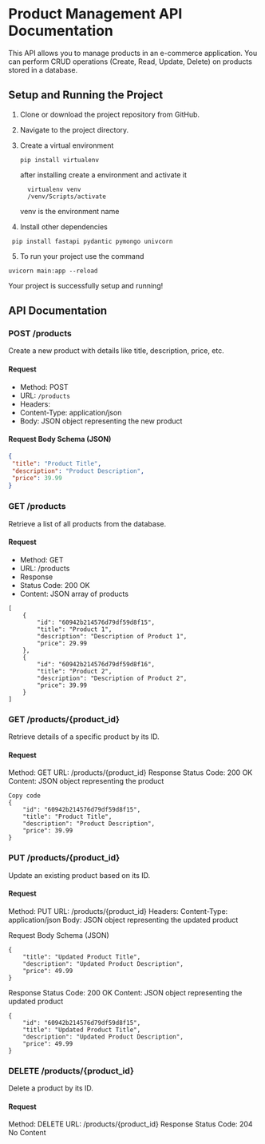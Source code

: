 # Product Management API Documentation

This API allows you to manage products in an e-commerce application. You can perform CRUD operations (Create, Read, Update, Delete) on products stored in a database.

## Setup and Running the Project

1. Clone or download the project repository from GitHub.

2. Navigate to the project directory.

3. Create a virtual environment
   ```
   pip install virtualenv
   ```
   after  installing create a environment and activate it

   ```
     virtualenv venv
     /venv/Scripts/activate
   ```
   venv is the environment name

4. Install other dependencies
  ```
   pip install fastapi pydantic pymongo univcorn
  ```
5. To run your project use the command
  ```
  uvicorn main:app --reload
  ```
Your  project is successfully setup and running!

## API Documentation
### POST /products
Create a new product with details like title, description, price, etc.

#### Request
- Method: POST
- URL: `/products`
- Headers:
- Content-Type: application/json
- Body: JSON object representing the new product

#### Request Body Schema (JSON)
```json
{
 "title": "Product Title",
 "description": "Product Description",
 "price": 39.99
}
```

### GET /products
Retrieve a list of all products from the database.

#### Request
- Method: GET
- URL: /products
- Response
- Status Code: 200 OK
- Content: JSON array of products

```
[
    {
        "id": "60942b214576d79df59d8f15",
        "title": "Product 1",
        "description": "Description of Product 1",
        "price": 29.99
    },
    {
        "id": "60942b214576d79df59d8f16",
        "title": "Product 2",
        "description": "Description of Product 2",
        "price": 39.99
    }
]
```

### GET /products/{product_id}
Retrieve details of a specific product by its ID.

#### Request
Method: GET
URL: /products/{product_id}
Response
Status Code: 200 OK
Content: JSON object representing the product

```
Copy code
{
    "id": "60942b214576d79df59d8f15",
    "title": "Product Title",
    "description": "Product Description",
    "price": 39.99
}
```

### PUT /products/{product_id}
Update an existing product based on its ID.

#### Request
Method: PUT
URL: /products/{product_id}
Headers:
Content-Type: application/json
Body: JSON object representing the updated product

Request Body Schema (JSON)
```
{
    "title": "Updated Product Title",
    "description": "Updated Product Description",
    "price": 49.99
}
```

Response
Status Code: 200 OK
Content: JSON object representing the updated product

```
{
    "id": "60942b214576d79df59d8f15",
    "title": "Updated Product Title",
    "description": "Updated Product Description",
    "price": 49.99
}
```


### DELETE /products/{product_id}
Delete a product by its ID.

#### Request
Method: DELETE
URL: /products/{product_id}
Response
Status Code: 204 No Content
